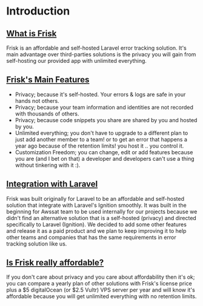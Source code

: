 # Introduction

## [What is Frisk](#about)
Frisk is an affordable and self-hosted Laravel error tracking solution. It's main advantage over third-parties solutions is the privacy you will gain from self-hosting our provided app with unlimited everything. 

## [Frisk's Main Features](#frisk-features)
- Privacy; because it's self-hosted. Your errors & logs are safe in your hands not others.
- Privacy; because your team information and identities are not recorded with thousands of others.
- Privacy; because code snippets you share are shared by you and hosted by you.
- Unlimited everything; you don't have to upgrade to a different plan to just add another member to a team! or to get an error that happens a year ago because of the retention limits! you host it .. you control it.
- Customization Freedom; you can change, edit or add features because you are (and I bet on that) a developer and developers can't use a thing without tinkering with it :).

## [Integration with Laravel](#integration-with-laravel)
Frisk was built originally for Laravel to be an affordable and self-hosted solution that integrate with Laravel's Ignition smoothly. It was built in the beginning for Awssat team to be used internally for our projects because we didn't find an alternative solution that is a self-hosted (privacy) and directed specifically to Laravel (Ignition). We decided to add some other features and release it as a paid product and we plan to keep improving it to help other teams and companies that has the same requirements in error tracking solution like us.



## [Is Frisk really affordable?](#affordability)
If you don't care about privacy and you care about affordability then it's ok; you can compare a yearly plan of other solutions with Frisk's license price plus a $5 digitalOcean (or $2.5 Vultr) VPS server per year and will know it's affordable because you will get unlimited everything with no retention limits.
